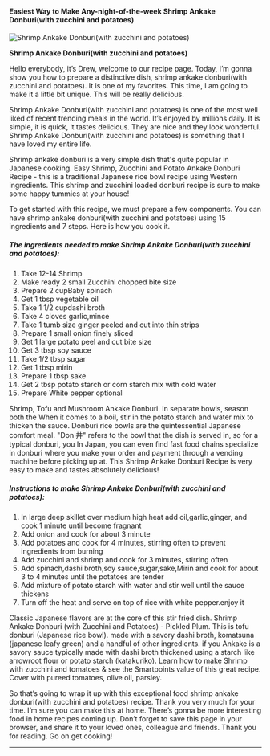             

#### Easiest Way to Make Any-night-of-the-week Shrimp Ankake Donburi(with zucchini and potatoes)

![Shrimp Ankake Donburi(with zucchini and potatoes)](https://img-global.cpcdn.com/recipes/2f40ba6bde1d00d9/751x532cq70/shrimp-ankake-donburiwith-zucchini-and-potatoes-recipe-main-photo.jpg)

**Shrimp Ankake Donburi(with zucchini and potatoes)**

Hello everybody, it’s Drew, welcome to our recipe page. Today, I’m gonna show you how to prepare a distinctive dish, shrimp ankake donburi(with zucchini and potatoes). It is one of my favorites. This time, I am going to make it a little bit unique. This will be really delicious.

Shrimp Ankake Donburi(with zucchini and potatoes) is one of the most well liked of recent trending meals in the world. It’s enjoyed by millions daily. It is simple, it is quick, it tastes delicious. They are nice and they look wonderful. Shrimp Ankake Donburi(with zucchini and potatoes) is something that I have loved my entire life.

Shrimp ankake donburi is a very simple dish that's quite popular in Japanese cooking. Easy Shrimp, Zucchini and Potato Ankake Donburi Recipe - this is a traditional Japanese rice bowl recipe using Western ingredients. This shrimp and zucchini loaded donburi recipe is sure to make some happy tummies at your house!

To get started with this recipe, we must prepare a few components. You can have shrimp ankake donburi(with zucchini and potatoes) using 15 ingredients and 7 steps. Here is how you cook it.

##### The ingredients needed to make Shrimp Ankake Donburi(with zucchini and potatoes):

1.  Take 12-14 Shrimp
2.  Make ready 2 small Zucchini chopped bite size
3.  Prepare 2 cupBaby spinach
4.  Get 1 tbsp vegetable oil
5.  Take 1 1/2 cupdashi broth
6.  Take 4 cloves garlic,mince
7.  Take 1 tumb size ginger peeled and cut into thin strips
8.  Prepare 1 small onion finely sliced
9.  Get 1 large potato peel and cut bite size
10.  Get 3 tbsp soy sauce
11.  Take 1/2 tbsp sugar
12.  Get 1 tbsp mirin
13.  Prepare 1 tbsp sake
14.  Get 2 tbsp potato starch or corn starch mix with cold water
15.  Prepare White pepper optional

Shrimp, Tofu and Mushroom Ankake Donburi. In separate bowls, season both the When it comes to a boil, stir in the potato starch and water mix to thicken the sauce. Donburi rice bowls are the quintessential Japanese comfort meal. "Don 丼" refers to the bowl that the dish is served in, so for a typical donburi, you In Japan, you can even find fast food chains specialize in donburi where you make your order and payment through a vending machine before picking up at. This Shrimp Ankake Donburi Recipe is very easy to make and tastes absolutely delicious!

##### Instructions to make Shrimp Ankake Donburi(with zucchini and potatoes):

1.  In large deep skillet over medium high heat add oil,garlic,ginger, and cook 1 minute until become fragnant
2.  Add onion and cook for about 3 minute
3.  Add potatoes and cook for 4 minutes, stirring often to prevent ingredients from burning
4.  Add zucchini and shrimp and cook for 3 minutes, stirring often
5.  Add spinach,dashi broth,soy sauce,sugar,sake,Mirin and cook for about 3 to 4 minutes until the potatoes are tender
6.  Add mixture of potato starch with water and stir well until the sauce thickens
7.  Turn off the heat and serve on top of rice with white pepper.enjoy it

Classic Japanese flavors are at the core of this stir fried dish. Shrimp Ankake Donburi (with Zucchini and Potatoes) - Pickled Plum. This is tofu donburi (Japanese rice bowl). made with a savory dashi broth, komatsuna (japanese leafy green) and a handful of other ingredients. if you Ankake is a savory sauce typically made with dashi broth thickened using a starch like arrowroot flour or potato starch (katakuriko). Learn how to make Shrimp with zucchini and tomatoes & see the Smartpoints value of this great recipe. Cover with pureed tomatoes, olive oil, parsley.

So that’s going to wrap it up with this exceptional food shrimp ankake donburi(with zucchini and potatoes) recipe. Thank you very much for your time. I’m sure you can make this at home. There’s gonna be more interesting food in home recipes coming up. Don’t forget to save this page in your browser, and share it to your loved ones, colleague and friends. Thank you for reading. Go on get cooking!

* * *